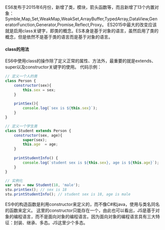 ES6发布于2015年6月份，新增了类，模块，箭头函数等，而且新增了13个内置对象：Symble,Map,Set,WeakMap,WeakSet,ArrayBuffer,TypedArray,DataView,GeneratorFunction,Generator,Promise,Reflect,Proxy。
ES2015中最大的改变应该就是启用class关键字，即类的概念。ES本身是基于对象的语言，虽然启用了类的概念，但是依然不是基于类的语言而是基于对象的语言。
#### class的用法
ES6中使用class的操作除了定义正常的属性、方法外，最重要的就是extends、super以及constructor关键字的使用。
代码示例：
```javascript
// 定义一个人的类
class Person {
	constructor(sex){
		this.sex = sex;
	}
	
	printSex(){
		console.log(`sex is ${this.sex}`);
	}
}

// 定义一个学生类
class Student extends Person {
	constructor(sex, age){
		super(sex);
		this.age  = age;
	}
	
	printStudentInfo() {
		console.log(`student sex is ${this.sex}, age is ${this.age}`);
	}
}

// 实例化
var stu = new Student(18, 'male');
stu.printSex(); // sex is 18
stu.printStudentInfo(); // student sex is 18, age is male
```
ES中的构造函数是利用constructor来定义的，而不像C#和java，使用与类名同名的函数来定义。
这里的constructor只能存在一个，由此也可以看出，JS是基于对象的编程语言，而不是面向对象的编程语言。因为面向对象的编程语言具有三大特征：封装、继承、多态。JS这里少个多态。
